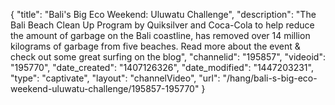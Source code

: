 {
    "title": "Bali's Big Eco Weekend: Uluwatu Challenge",
    "description": "The Bali Beach Clean Up Program by Quiksilver and Coca-Cola to help reduce the amount of garbage on the Bali coastline, has removed over 14 million kilograms of garbage from five beaches. Read more about the event & check out some great surfing on the blog",
    "channelid": "195857",
    "videoid": "195770",
    "date_created": "1407126326",
    "date_modified": "1447203231",
    "type": "captivate",
    "layout": "channelVideo",
    "url": "\/hang\/bali-s-big-eco-weekend-uluwatu-challenge\/195857-195770"
}